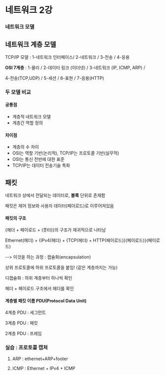 # 네트워크 2강

### 네트워크 모델



## 네트워크 계층 모델

TCP/IP 모델 : 1-네트워크 인터페이스/ 2-네트워크 / 3-전송 / 4-응용

**OSI 7계층** : 1-물리 / 2-데이터 링크 (이더넷) / 3-네트워크 (IP, ICMP, ARP) / 

4-전송(TCP,UDP) / 5-세션 / 6-표현 / 7-응용(HTTP)



### 두 모델 비교

#### 공통점

- 계층적 네트워크 모델
- 계층간 역할 정의

#### 차이점

- 계층의 수 차이
- OSI는 역할 기반(논리적), TCP/IP는 프로토콜 기반(실무적)
- OSI는 통신 전반에 대한 표준
- TCP/IP는 데이터 전송기술 특화



## 패킷

네트워크 상에서 전달되는 데이터로, **블록** 단위로 존재함

패킷은 제어 정보와 사용자 데이터(페이로드)로 이루어져있음



#### 패킷의 구조

{헤더 + 페이로드 + (풋터)}의 구조가 재귀적으로 나타남

Ethernet(헤더) + {IPv4(헤더) + {TCP(헤더) + HTTP(페이로드)}(페이로드)}(페이로드)

--> 이것을 하는 과정 : 캡슐화(encapsulation)

상위 프로토콜에 하위 프로토콜을 붙임! (같은 계층까지는 가능)



디캡슐화 : 하위 계층부터 하나씩 확인

헤더 + 페이로드 구조에서 헤더를 확인



#### 계층별 패킷 이름 PDU(Protocol Data Unit)

4계층 PDU : 세그먼트

3계층 PDU : 패킷

2계층 PDU : 프레임



### 실습 : 프로토콜 캡쳐

1. ARP : ethernet+ARP+footer

2. ICMP : Ethernet + IPv4 + ICMP